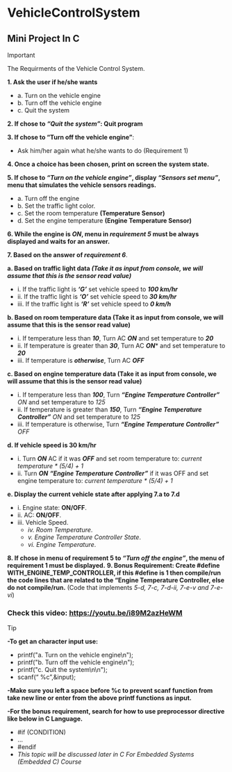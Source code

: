 # VehicleControlSystem
## Mini Project In C

> [!IMPORTANT]
> The Requirments of the Vehicle Control System.

**1. Ask the user if he/she wants**
  - a. Turn on the vehicle engine
  - b. Turn off the vehicle engine
  - c. Quit the system
    
**2. If chose to ***“Quit the system”***: Quit program**

**3. If chose to “Turn off the vehicle engine”**:
   - Ask him/her again what he/she wants to do (Requirement 1)
     
**4. Once a choice has been chosen, print on screen the system state.**

**5. If chose to ***“Turn on the vehicle engine”***, display ***“Sensors set menu”***, menu that simulates the vehicle sensors readings.**
  - a. Turn off the engine
  - b. Set the traffic light color.
  - c. Set the room temperature **(Temperature Sensor)**
  - d. Set the engine temperature **(Engine Temperature Sensor)**
    
**6. While the engine is *ON*, menu in *requirement 5* must be always displayed and waits for an answer.**

**7. Based on the answer of *requirement 6***.

**a. Based on traffic light data *(Take it as input from console, we will assume that this is the sensor read value)***
  - i. If the traffic light is ***‘G’*** set vehicle speed to ***100 km/hr***
  - ii. If the traffic light is ***‘O’*** set vehicle speed to ***30 km/hr***
  - iii. If the traffic light is ***‘R’*** set vehicle speed to ***0 km/h***

**b. Based on room temperature data (Take it as input from console, we will assume that this is the sensor read value)**
  - i. If temperature less than ***10***, Turn AC ***ON*** and set temperature to ***20***
  - ii. If temperature is greater than ***30***, Turn AC ***ON**** and set temperature to ***20***
  - iii. If temperature is ***otherwise***, Turn AC ***OFF***
    
**c. Based on engine temperature data (Take it as input from console, we will assume that this is the sensor read value)**
  - i. If temperature less than ***100***, Turn ***“Engine Temperature Controller”*** *ON* and set temperature to *125*
  - ii. If temperature is greater than ***150***, Turn ***“Engine Temperature Controller”*** *ON* and set temperature to *125*
  - iii. If temperature is otherwise, Turn ***“Engine Temperature Controller”*** *OFF*
    
**d. If vehicle speed is 30 km/hr**
  - i. Turn ***ON*** AC if it was ***OFF*** and set room temperature to: *current temperature * (5/4) + 1*
  - ii. Turn ***ON*** ***“Engine Temperature Controller”*** if it was OFF and set engine temperature to: *current temperature * (5/4) + 1*
    
**e. Display the current vehicle state after applying 7.a to 7.d**
  - i. Engine state: **ON/OFF**.
  - ii. AC: **ON/OFF**.
  - iii. Vehicle Speed.
    - *iv. Room Temperature*.
    - *v. Engine Temperature Controller State*.
    - *vi. Engine Temperature*.
      
**8. If chose in menu of requirement 5 to *“Turn off the engine”*, the menu of requirement 1 must be displayed.**
**9. Bonus Requirement: Create #define WITH_ENGINE_TEMP_CONTROLLER, if this #define is 1 then compile/run the code lines that are related to the “Engine Temperature Controller, else do not compile/run.** 
(Code that implements *5-d, 7-c, 7-d-ii, 7-e-v and 7-e-vi*)

### Check this video: https://youtu.be/i89M2azHeWM

> [!TIP]
> **-To get an character input use:**
>   - printf("a. Turn on the vehicle engine\n");
>   - printf("b. Turn off the vehicle engine\n");
>   - printf("c. Quit the system\n\n");
>   - scanf(“ %c”,&input);
> 
> **-Make sure you left a space before %c to prevent scanf function from take new line or 
> enter from the above printf functions as input.**
>
> 
> **-For the bonus requirement, search for how to use preprocessor directive like below in C Language.**
>   - #if (CONDITION)
>   - …
>   - #endif
>   - *This topic will be discussed later in C For Embedded Systems (Embedded C) Course*

